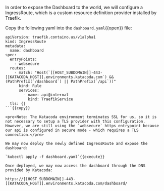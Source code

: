 In order to expose the Dashboard to the world, we will configure a IngressRoute, which is a custom resource definition provider installed by Traefik.

Copy the following yaml into the `dashboard.yaml`{{open}} file:

```
apiVersion: traefik.containo.us/v1alpha1
kind: IngressRoute
metadata:
  name: dashboard
spec:
  entryPoints:
    - websecure
  routes:
    - match: "Host(`[[HOST_SUBDOMAIN]]-443-[[KATACODA_HOST]].environments.katacoda.com`) && (PathPrefix(`/dashboard`) || PathPrefix(`/api`))"
      kind: Rule
      services:
        - name: api@internal
          kind: TraefikService
  tls: {}
```{{copy}}

<pre>Note: The Katacoda environment terminates SSL for us, so it is not necessary to setup a TLS provider with this configuration. However, we are still using the `websecure` https entrypoint because our api is configured in secure mode - which requires a TLS connection.</pre>

We may now deploy the newly defined IngressRoute and expose the dashboard:

`kubectl apply -f dashboard.yaml`{{execute}}

Once deployed, we may now access the dashboard through the DNS provided by Katacoda:

https://[[HOST_SUBDOMAIN]]-443-[[KATACODA_HOST]].environments.katacoda.com/dashboard/